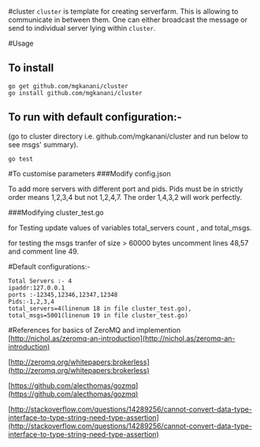 #cluster
`cluster` is template for creating serverfarm. This is allowing to communicate in between them. One can either broadcast the message or send to individual server lying within `cluster`.


#Usage
## To install
```
go get github.com/mgkanani/cluster
go install github.com/mgkanani/cluster
```
## To run with default configuration:-
(go to cluster directory i.e. github.com/mgkanani/cluster and run below to see msgs' summary).
```
go test
```

#To customise parameters
###Modify config.json

To add more servers with different port and pids.
Pids must be in strictly order means 1,2,3,4 but not 1,2,4,7.
The order 1,4,3,2 will work perfectly.

###Modifying cluster_test.go

for Testing update values of variables total_servers count , and total_msgs.

for testing the msgs tranfer of size > 60000 bytes uncomment lines 48,57 and comment line 49.

#Default configurations:-
```
Total Servers :- 4
ipaddr:127.0.0.1 
ports :-12345,12346,12347,12348
Pids:-1,2,3,4
total_servers=4(linenum 18 in file cluster_test.go),
total_msgs=5001(linenum 19 in file cluster_test.go)
```


#References for basics of ZeroMQ and implemention
[http://nichol.as/zeromq-an-introduction](http://nichol.as/zeromq-an-introduction)

[http://zeromq.org/whitepapers:brokerless](http://zeromq.org/whitepapers:brokerless)

[https://github.com/alecthomas/gozmq](https://github.com/alecthomas/gozmq)

[http://stackoverflow.com/questions/14289256/cannot-convert-data-type-interface-to-type-string-need-type-assertion](http://stackoverflow.com/questions/14289256/cannot-convert-data-type-interface-to-type-string-need-type-assertion)
